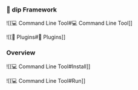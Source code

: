 ### 💎 dip Framework

![[💻 Command Line Tool#💻 Command Line Tool]]

![[🔌 Plugins#🔌 Plugins]]

### Overview

![[💻 Command Line Tool#Install]]

![[💻 Command Line Tool#Run]]
